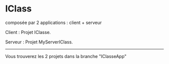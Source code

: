 # IClass
 composée par 2 applications : client + serveur



Client : Projet IClasse.

Serveur : Projet MyServerIClass.
__________________________________________________
Vous trouverez les 2 projets dans la branche "IClasseApp"
